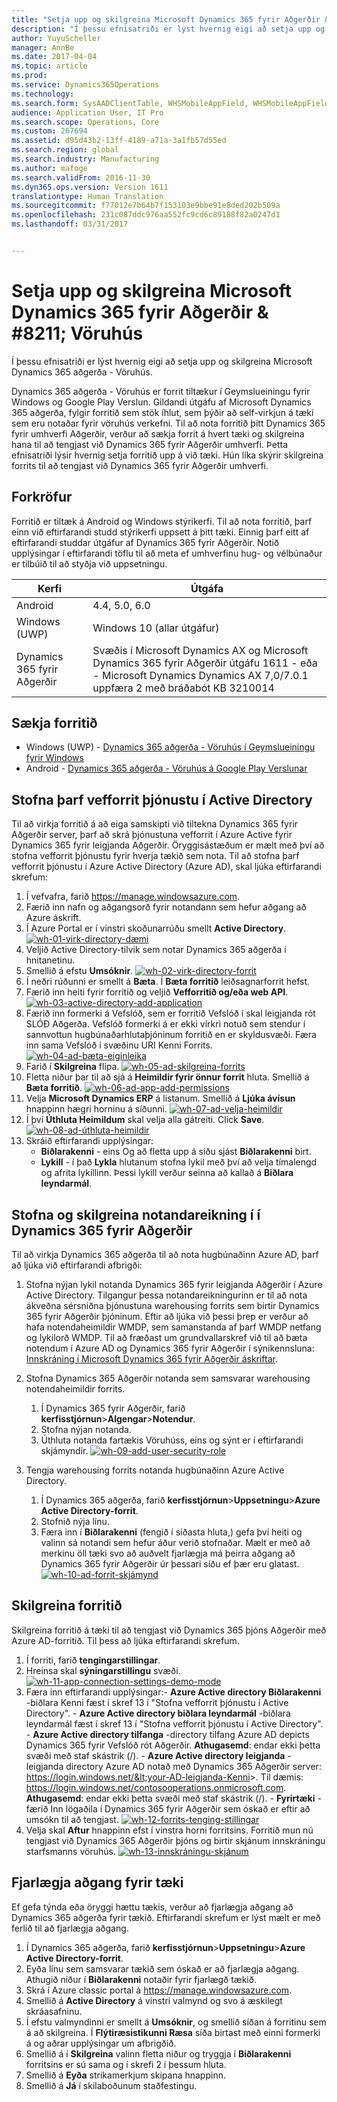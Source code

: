 ```yaml
---
title: "Setja upp og skilgreina Microsoft Dynamics 365 fyrir Aðgerðir & #8211; Vöruhús"
description: "Í þessu efnisatriði er lýst hvernig eigi að setja upp og skilgreina Microsoft Dynamics 365 aðgerða - Vöruhús."
author: YuyuScheller
manager: AnnBe
ms.date: 2017-04-04
ms.topic: article
ms.prod: 
ms.service: Dynamics365Operations
ms.technology: 
ms.search.form: SysAADClientTable, WHSMobileAppField, WHSMobileAppFieldPriority, WHSRFMenu, WHSRFMenuItem, WHSWorker
audience: Application User, IT Pro
ms.search.scope: Operations, Core
ms.custom: 267694
ms.assetid: d95d43b2-13ff-4189-a71a-3a1fb57d55ed
ms.search.region: global
ms.search.industry: Manufacturing
ms.author: mafoge
ms.search.validFrom: 2016-11-30
ms.dyn365.ops.version: Version 1611
translationtype: Human Translation
ms.sourcegitcommit: f77012e7b64b7f153103e9bbe91e8ded202b509a
ms.openlocfilehash: 231c087ddc976aa552fc9cd6c89188f82a0247d1
ms.lasthandoff: 03/31/2017


---
```


# <a name="install-and-configure-microsoft-dynamics-365-for-operations-8211-warehousing"></a>Setja upp og skilgreina Microsoft Dynamics 365 fyrir Aðgerðir & #8211; Vöruhús

Í þessu efnisatriði er lýst hvernig eigi að setja upp og skilgreina Microsoft Dynamics 365 aðgerða - Vöruhús.

Dynamics 365 aðgerða - Vöruhús er forrit tiltækur í Geymslueiningu fyrir Windows og Google Play Verslun. Gildandi útgáfu af Microsoft Dynamics 365 aðgerða, fylgir forritið sem stök íhlut, sem þýðir að self-virkjun á tæki sem eru notaðar fyrir vöruhús verkefni. Til að nota forritið þitt Dynamics 365 fyrir umhverfi Aðgerðir, verður að sækja forrit á hvert tæki og skilgreina hana til að tengjast við Dynamics 365 fyrir Aðgerðir umhverfi. Þetta efnisatriði lýsir hvernig setja forritið upp á við tæki. Hún líka skýrir skilgreina forrits til að tengjast við Dynamics 365 fyrir Aðgerðir umhverfi.

## <a name="prerequisites"></a>Forkröfur
Forritið er tiltæk á Android og Windows stýrikerfi. Til að nota forritið, þarf einn við eftirfarandi studd stýrikerfi uppsett á þitt tæki. Einnig þarf eitt af eftirfarandi studdar útgáfur af Dynamics 365 fyrir Aðgerðir. Notið upplýsingar í eftirfarandi töflu til að meta ef umhverfinu hug- og vélbúnaður er tilbúið til að styðja við uppsetningu.

| Kerfi                    | Útgáfa                                                                                                                                                                     |
|-----------------------------|-----------------------------------------------------------------------------------------------------------------------------------------------------------------------------|
| Android                     | 4.4, 5.0, 6.0                                                                                                                                                               |
| Windows (UWP)               | Windows 10 (allar útgáfur)                                                                                                                                                   |
| Dynamics 365 fyrir Aðgerðir | Svæðis í Microsoft Dynamics AX og Microsoft Dynamics 365 fyrir Aðgerðir útgáfu 1611 - eða - Microsoft Dynamics Dynamics AX 7,0/7.0.1 uppfæra 2 með bráðabót KB 3210014 |

## <a name="get-the-app"></a>Sækja forritið
-   Windows (UWP) - [Dynamics 365 aðgerða - Vöruhús í Geymslueiningu fyrir Windows](https://www.microsoft.com/store/apps/9p1bffd5tstm)
-   Android - [Dynamics 365 aðgerða - Vöruhús á Google Play Verslunar](https://play.google.com/store/apps/details?id=com.Microsoft.Dynamics365forOperationsWarehousing)

## <a name="create-a-web-service-application-in-active-directory"></a>Stofna þarf vefforrit þjónustu í Active Directory
Til að virkja forritið á að eiga samskipti við tiltekna Dynamics 365 fyrir Aðgerðir server, þarf að skrá þjónustuna vefforrit í Azure Active fyrir Dynamics 365 fyrir leigjanda Aðgerðir. Öryggisástæðum er mælt með því að stofna vefforrit þjónustu fyrir hverja tækið sem nota. Til að stofna þarf vefforrit þjónustu í Azure Active Directory (Azure AD), skal ljúka eftirfarandi skrefum:

1.  Í vefvafra, farið <https://manage.windowsazure.com>.
2.  Færið inn nafn og aðgangsorð fyrir notandann sem hefur aðgang að Azure áskrift.
3.  Í Azure Portal er í vinstri skoðunarrúðu smellt **Active Directory**. [](./media/wh-01-active-directory-example.png)[![wh-01-virk-directory-dæmi](./media/wh-01-active-directory-example.png)](./media/wh-01-active-directory-example.png)
4.  Veljið Active Directory-tilvik sem notar Dynamics 365 aðgerða í hnitanetinu.
5.  Smellið á efstu **Umsóknir**. [![wh-02-virk-directory-forrit](./media/wh-02-active-directory-applications-1024x197.png)](./media/wh-02-active-directory-applications.png)
6.  Í neðri rúðunni er smellt á **Bæta**. Í **Bæta forritið** leiðsagnarforrit hefst.
7.  Færið inn heiti fyrir forritið og veljið **Vefforritið og/eða web API**. [![wh-03-active-directory-add-application](./media/wh-03-active-directory-add-application.png)](./media/wh-03-active-directory-add-application.png)
8.  Færið inn formerki á Vefslóð, sem er forritið Vefslóð í skal leigjanda rót SLÓÐ Aðgerða. Vefslóð formerki á er ekki virkri notuð sem stendur í sannvottun hugbúnaðarhlutaþjóninum forritið en er skyldusvæði. Færa inn sama Vefslóð í svæðinu URI Kenni Forrits. [![wh-04-ad-bæta-eiginleika](./media/wh-04-ad-add-properties.png)](./media/wh-04-ad-add-properties.png)
9.  Farið í **Skilgreina** flipa. [![wh-05-ad-skilgreina-forrits](./media/wh-05-ad-configure-app.png)](./media/wh-05-ad-configure-app.png)
10. Fletta niður þar til að sjá á **Heimildir fyrir önnur forrit** hluta. Smellið á **Bæta forritið**. [![wh-06-ad-app-add-permissions](./media/wh-06-ad-app-add-permissions.png)](./media/wh-06-ad-app-add-permissions.png)
11. Velja **Microsoft Dynamics ERP** á listanum. Smellið á **Ljúka ávísun** hnappinn hægri horninu á síðunni. [![wh-07-ad-velja-heimildir](./media/wh-07-ad-select-permissions.png)](./media/wh-07-ad-select-permissions.png)
12. Í því **Úthluta Heimildum** skal velja alla gátreiti. Click **Save**. [![wh-08-ad-úthluta-heimildir](./media/wh-08-ad-delegate-permissions.png)](./media/wh-08-ad-delegate-permissions.png)
13. Skráið eftirfarandi upplýsingar:
    -   **Biðlarakenni** - eins Og að fletta upp á síðu sjást **Biðlarakenni** birt.
    -   **Lykill** - í það **Lykla** hlutanum stofna lykil með því að velja tímalengd og afrita lykillinn. Þessi lykill verður seinna að kallað á **Biðlara leyndarmál**.

## <a name="create-and-configure-a-user-account-in-dynamics-365-for-operations"></a>Stofna og skilgreina notandareikning í í Dynamics 365 fyrir Aðgerðir
Til að virkja Dynamics 365 aðgerða til að nota hugbúnaðinn Azure AD, þarf að ljúka við eftirfarandi afbrigði:

1.  Stofna nýjan lykil notanda Dynamics 365 fyrir leigjanda Aðgerðir í Azure Active Directory. Tilgangur þessa notandareikningurinn er til að nota ákveðna sérsniðna þjónustuna warehousing forrits sem birtir Dynamics 365 fyrir Aðgerðir þjóninum. Eftir að ljúka við þessi þrep er verður að hafa notendaheimildir WMDP, sem samanstanda af þarf WMDP netfang og lykilorð WMDP. Til að fræðast um grundvallarskref við til að bæta notendum í Azure AD og Dynamics 365 fyrir Aðgerðir í sýnikennsluna: [Innskráning í Microsoft Dynamics 365 fyrir Aðgerðir áskriftar](/dynamics365/operations/dev-itpro/sign-up-preview-subscription).
2.  Stofna Dynamics 365 Aðgerðir notanda sem samsvarar warehousing notendaheimildir forrits.
    1.  Í Dynamics 365 fyrir Aðgerðir, farið **kerfisstjórnun**&gt;**Algengar**&gt;**Notendur**.
    2.  Stofna nýjan notanda.
    3.  Úthluta notanda fartækis Vöruhúss, eins og sýnt er í eftirfarandi skjámyndir. [![wh-09-add-user-security-role](./media/wh-09-add-user-security-role.png)](./media/wh-09-add-user-security-role.png)

3.  Tengja warehousing forrits notanda hugbúnaðinn Azure Active Directory.
    1.  Í Dynamics 365 aðgerða, farið **kerfisstjórnun**&gt;**Uppsetningu**&gt;**Azure Active Directory-forrit**.
    2.  Stofnið nýja línu.
    3.  Færa inn í **Biðlarakenni** (fengið í síðasta hluta,) gefa því heiti og valinn sá notandi sem hefur áður verið stofnaðar. Mælt er með að merkinu öll tæki svo að auðvelt fjarlægja má þeirra aðgang að Dynamics 365 fyrir Aðgerðir úr þessari síðu ef þær eru glatast. [![wh-10-ad-forrit-skjámynd](./media/wh-10-ad-applications-form.png)](./media/wh-10-ad-applications-form.png)

## <a name="configure-the-application"></a>Skilgreina forritið
Skilgreina forritið á tæki til að tengjast við Dynamics 365 þjóns Aðgerðir með Azure AD-forritið. Til þess að ljúka eftirfarandi skrefum.

1.  Í forriti, farið **tengingarstillingar**.
2.  Hreinsa skal **sýningarstillingu** svæði. [![wh-11-app-connection-settings-demo-mode](./media/wh-11-app-connection-settings-demo-mode-169x300.png)](./media/wh-11-app-connection-settings-demo-mode.png)
3.  Færa inn eftirfarandi upplýsingar:- **Azure Active directory Biðlarakenni** -biðlara Kenni fæst í skref 13 í "Stofna vefforrit þjónustu í Active Directory". - **Azure Active directory biðlara leyndarmál** -biðlara leyndarmál fæst í skref 13 í "Stofna vefforrit þjónustu í Active Directory". - **Azure Active directory tilfanga** -directory tilfang Azure AD depicts Dynamics 365 fyrir Vefslóð rót Aðgerðir. **Athugasemd**: endar ekki þetta svæði með staf skástrik (/). - **Azure Active directory leigjanda** -leigjanda directory Azure AD notað með Dynamics 365 Aðgerðir server: https://login.windows.net/&lt;your-AD-leigjanda-Kenni&gt;. Til dæmis: https://login.windows.net/contosooperations.onmicrosoft.com. 
**Athugasemd**: endar ekki þetta svæði með staf skástrik (/). - **Fyrirtæki** -færið Inn lögaðila í Dynamics 365 fyrir Aðgerðir sem óskað er eftir að umsókn til að tengjast. [![wh-12-forrits-tenging-stillingar](./media/wh-12-app-connection-settings-169x300.png)](./media/wh-12-app-connection-settings.png)
4.  Velja skal **Aftur** hnappinn efst í vinstra horni forritsins. Forritið mun nú tengjast við Dynamics 365 Aðgerðir þjóns og birtir skjánum innskráningu starfsmanns vöruhús. [![wh-13-innskráningu-skjánum](./media/wh-13-log-in-screen-180x300.png)](./media/wh-13-log-in-screen.png)

## <a name="remove-access-for-a-device"></a>Fjarlægja aðgang fyrir tæki
Ef gefa týnda eða öryggi hættu tækis, verður að fjarlægja aðgang að Dynamics 365 aðgerða fyrir tækið. Eftirfarandi skrefum er lýst mælt er með ferlið til að fjarlægja aðgang.

1.  Í Dynamics 365 aðgerða, farið **kerfisstjórnun**&gt;**Uppsetningu**&gt;**Azure Active Directory-forrit**.
2.  Eyða línu sem samsvarar tækið sem óskað er að fjarlægja aðgang. Athugið niður í **Biðlarakenni** notaðir fyrir fjarlægð tækið.
3.  Skrá í Azure classic portal á <https://manage.windowsazure.com>.
4.  Smellið á **Active Directory** á vinstri valmynd og svo á æskilegt skráasafninu.
5.  Í efstu valmyndinni er smellt á **Umsóknir**, og smellið síðan á forritinu sem á að skilgreina. Í **Flýtiræsistikunni Ræsa** síða birtast með einni formerki á og aðrar upplýsingar um afbrigðið.
6.  Smellið á í **Skilgreina** valinn fletta niður og tryggja í **Biðlarakenni** forritsins er sú sama og í skrefi 2 í þessum hluta.
7.  Smellið á **Eyða** strikamerkjum skipana hnappinn.
8.  Smellið á **Já** í skilaboðunum staðfestingu.



